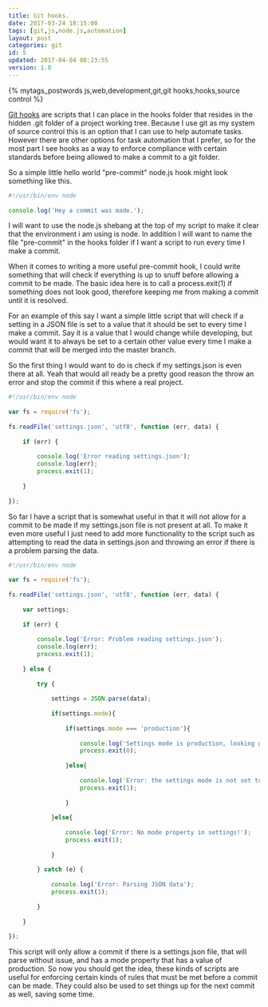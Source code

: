 ```yaml
---
title: Git hooks.
date: 2017-03-24 18:15:00
tags: [git,js,node.js,automation]
layout: post
categories: git
id: 5
updated: 2017-04-04 08:23:55
version: 1.0
---
```


{% mytags_postwords js,web,development,git,git&#32;hooks,hooks,source&#32;control %}

[Git hooks](https://git-scm.com/book/en/v2/Customizing-Git-Git-Hooks) are scripts that I can place in the hooks folder that resides in the hidden .git folder of a project working tree. Because I use git as my system of source control this is an option that I can use to help automate tasks. However there are other options for task automation that I prefer, so for the most part I see hooks as a way to enforce compliance with certain standards before being allowed to make a commit to a git folder.

<!-- more -->

So a simple little hello world "pre-commit" node.js hook might look something like this.

```js
#!/usr/bin/env node
 
console.log('Hey a commit was made.');
```

I will want to use the node.js shebang at the top of my script to make it clear that the environment i am using is node. In addition I will want to name the file "pre-commit" in the hooks folder if I want a script to run every time I make a commit.

When it comes to writing a more useful pre-commit hook, I could write something that will check if everything is up to snuff before allowing a commit to be made. The basic idea here is to call a process.exit(1) if something does not look good, therefore keeping me from making a commit until it is resolved.

For an example of this say I want a simple little script that will check if a setting in a JSON file is set to a value that it should be set to every time I make a commit. Say it is a value that I would change while developing, but would want it to always be set to a certain other value every time I make a commit that will be merged into the master branch.

So the first thing I would want to do is check if my settings.json is even there at all. Yeah that would all ready be a pretty good reason the throw an error and stop the commit if this where a real project.

```js
#!/usr/bin/env node
 
var fs = require('fs');
 
fs.readFile('settings.json', 'utf8', function (err, data) {
 
    if (err) {
 
        console.log('Error reading settings.json');
        console.log(err);
        process.exit(1);
 
    }
 
});
```

So far I have a script that is somewhat useful in that it will not allow for a commit to be made if my settings.json file is not present at all. To make it even more useful I just need to add more functionality to the script such as attempting to read the data in settings.json and throwing an error if there is a problem parsing the data.

```js
#!/usr/bin/env node
 
var fs = require('fs');
 
fs.readFile('settings.json', 'utf8', function (err, data) {
 
    var settings;
 
    if (err) {
 
        console.log('Error: Problem reading settings.json');
        console.log(err);
        process.exit(1);
 
    } else {
 
        try {
 
            settings = JSON.parse(data);
 			
			if(settings.mode){
 				
				if(settings.mode === 'production'){
 					
					console.log('Settings mode is production, looking good.');
					process.exit(0);
 
				}else{
					
					console.log('Error: the settings mode is not set to production.');
					process.exit(1);
 
				}				
 				
			}else{
 				
				console.log('Error: No mode property in settings!');
				process.exit(1);
 				
			}
 
        } catch (e) {
 
            console.log('Error: Parsing JSON data');
            process.exit(1);
 
        }
 
    }
 
});
```

This script will only allow a commit if there is a settings.json file, that will parse without issue, and has a mode property that has a value of production. So now you should get the idea, these kinds of scripts are useful for enforcing certain kinds of rules that must be met before a commit can be made. They could also be used to set things up for the next commit as well, saving some time. 
